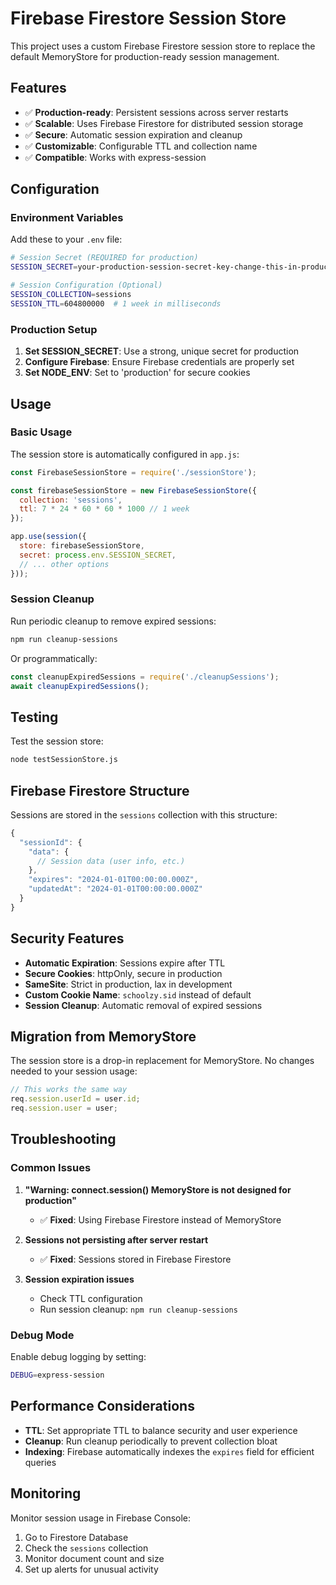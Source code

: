# Firebase Firestore Session Store

This project uses a custom Firebase Firestore session store to replace the default MemoryStore for production-ready session management.

## Features

- ✅ **Production-ready**: Persistent sessions across server restarts
- ✅ **Scalable**: Uses Firebase Firestore for distributed session storage
- ✅ **Secure**: Automatic session expiration and cleanup
- ✅ **Customizable**: Configurable TTL and collection name
- ✅ **Compatible**: Works with express-session

## Configuration

### Environment Variables

Add these to your `.env` file:

```bash
# Session Secret (REQUIRED for production)
SESSION_SECRET=your-production-session-secret-key-change-this-in-production

# Session Configuration (Optional)
SESSION_COLLECTION=sessions
SESSION_TTL=604800000  # 1 week in milliseconds
```

### Production Setup

1. **Set SESSION_SECRET**: Use a strong, unique secret for production
2. **Configure Firebase**: Ensure Firebase credentials are properly set
3. **Set NODE_ENV**: Set to 'production' for secure cookies

## Usage

### Basic Usage

The session store is automatically configured in `app.js`:

```javascript
const FirebaseSessionStore = require('./sessionStore');

const firebaseSessionStore = new FirebaseSessionStore({
  collection: 'sessions',
  ttl: 7 * 24 * 60 * 60 * 1000 // 1 week
});

app.use(session({
  store: firebaseSessionStore,
  secret: process.env.SESSION_SECRET,
  // ... other options
}));
```

### Session Cleanup

Run periodic cleanup to remove expired sessions:

```bash
npm run cleanup-sessions
```

Or programmatically:

```javascript
const cleanupExpiredSessions = require('./cleanupSessions');
await cleanupExpiredSessions();
```

## Testing

Test the session store:

```bash
node testSessionStore.js
```

## Firebase Firestore Structure

Sessions are stored in the `sessions` collection with this structure:

```javascript
{
  "sessionId": {
    "data": {
      // Session data (user info, etc.)
    },
    "expires": "2024-01-01T00:00:00.000Z",
    "updatedAt": "2024-01-01T00:00:00.000Z"
  }
}
```

## Security Features

- **Automatic Expiration**: Sessions expire after TTL
- **Secure Cookies**: httpOnly, secure in production
- **SameSite**: Strict in production, lax in development
- **Custom Cookie Name**: `schoolzy.sid` instead of default
- **Session Cleanup**: Automatic removal of expired sessions

## Migration from MemoryStore

The session store is a drop-in replacement for MemoryStore. No changes needed to your session usage:

```javascript
// This works the same way
req.session.userId = user.id;
req.session.user = user;
```

## Troubleshooting

### Common Issues

1. **"Warning: connect.session() MemoryStore is not designed for production"**
   - ✅ **Fixed**: Using Firebase Firestore instead of MemoryStore

2. **Sessions not persisting after server restart**
   - ✅ **Fixed**: Sessions stored in Firebase Firestore

3. **Session expiration issues**
   - Check TTL configuration
   - Run session cleanup: `npm run cleanup-sessions`

### Debug Mode

Enable debug logging by setting:

```bash
DEBUG=express-session
```

## Performance Considerations

- **TTL**: Set appropriate TTL to balance security and user experience
- **Cleanup**: Run cleanup periodically to prevent collection bloat
- **Indexing**: Firebase automatically indexes the `expires` field for efficient queries

## Monitoring

Monitor session usage in Firebase Console:

1. Go to Firestore Database
2. Check the `sessions` collection
3. Monitor document count and size
4. Set up alerts for unusual activity 